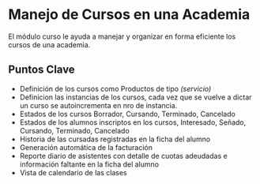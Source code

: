 Manejo de Cursos en una Academia
================================
El módulo curso le ayuda a manejar y organizar en forma eficiente los cursos de 
una academia.

Puntos Clave
------------
- Definición de los cursos como Productos de tipo _(servicio)_
- Definicion las instancias de los cursos, cada vez que se vuelve a 
dictar un curso se autoincrementa en nro de instancia.
- Estados de los cursos Borrador, Cursando, Terminado, Cancelado
- Estados de los alumnos inscriptos en los cursos, Interesado, Señado, 
Cursando, Terminado, Cancelado
- Historia de las cursadas registradas en la ficha del alumno
- Generación automática de la facturación
- Reporte diario de asistentes con detalle de cuotas adeudadas e información 
faltante en la ficha del alumno
- Vista de calendario de las clases
